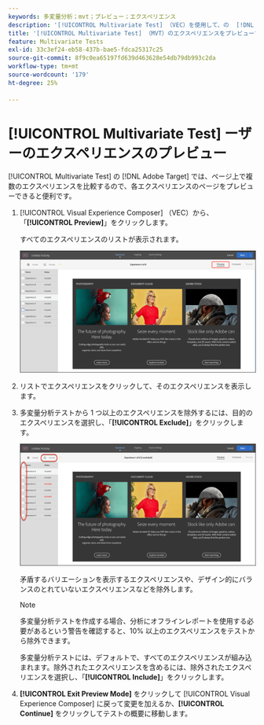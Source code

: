 ```yaml
---
keywords: 多変量分析；mvt；プレビュー；エクスペリエンス
description: '[!UICONTROL Multivariate Test] （VEC）を使用して、の  [!DNL Adobe Target]  （MVT）アクティビティの各エクスペリエンスをプレビュ [!UICONTROL Visual Experience Composer] する方法について説明します。'
title: '[!UICONTROL Multivariate Test] （MVT）のエクスペリエンスをプレビューするには、どうすればよいですか？'
feature: Multivariate Tests
exl-id: 33c3ef24-eb58-437b-bae5-fdca25317c25
source-git-commit: 8f9c0ea65197fd639d463628e54db79db993c2da
workflow-type: tm+mt
source-wordcount: '179'
ht-degree: 25%

---
```


# [!UICONTROL Multivariate Test] ーザーのエクスペリエンスのプレビュー

[!UICONTROL Multivariate Test] の [!DNL Adobe Target] では、ページ上で複数のエクスペリエンスを比較するので、各エクスペリエンスのページをプレビューできると便利です。

1. [!UICONTROL Visual Experience Composer] （VEC）から、「**[!UICONTROL Preview]**」をクリックします。

   すべてのエクスペリエンスのリストが表示されます。

   ![ 画像をプレビュー ](assets/preview.png)

1. リストでエクスペリエンスをクリックして、そのエクスペリエンスを表示します。

1. 多変量分析テストから 1 つ以上のエクスペリエンスを除外するには、目的のエクスペリエンスを選択し、「**[!UICONTROL Exclude]**」をクリックします。

   ![エクスペリエンスを除外](/help/main/c-activities/c-multivariate-testing/t-create-multivariate-test/assets/preview-mvt-exclude.png)

   矛盾するバリエーションを表示するエクスペリエンスや、デザイン的にバランスのとれていないエクスペリエンスなどを除外します。

   >[!NOTE]
   >
   >多変量分析テストを作成する場合、分析にオフラインレポートを使用する必要があるという警告を確認すると、10% 以上のエクスペリエンスをテストから除外できます。

   多変量分析テストには、デフォルトで、すべてのエクスペリエンスが組み込まれます。除外されたエクスペリエンスを含めるには、除外されたエクスペリエンスを選択し、「**[!UICONTROL Include]**」をクリックします。

1. **[!UICONTROL Exit Preview Mode]** をクリックして [!UICONTROL Visual Experience Composer] に戻って変更を加えるか、**[!UICONTROL Continue]** をクリックしてテストの概要に移動します。
